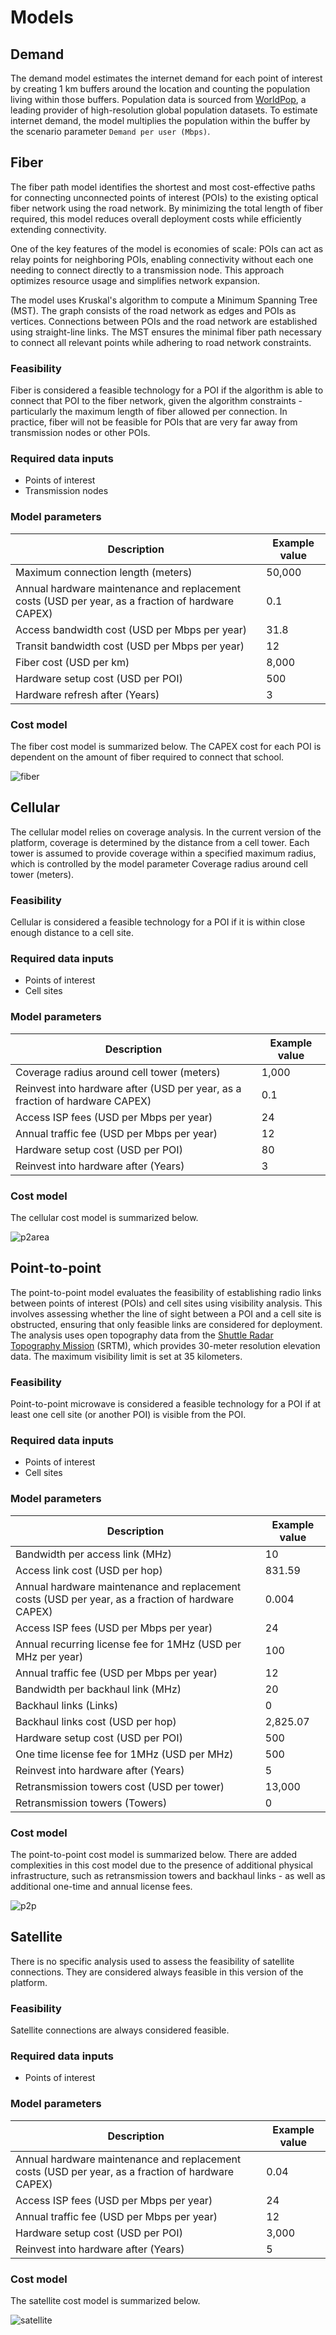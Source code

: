 # Models

## Demand

The demand model estimates the internet demand for each point of interest by creating 1 km buffers around the location and counting the population living within those buffers. Population data is sourced from [WorldPop](https://www.worldpop.org/), a leading provider of high-resolution global population datasets. To estimate internet demand, the model multiplies the population within the buffer by the scenario parameter `Demand per user (Mbps)`.

## Fiber

The fiber path model identifies the shortest and most cost-effective paths for connecting unconnected points of interest (POIs) to the existing optical fiber network using the road network. By minimizing the total length of fiber required, this model reduces overall deployment costs while efficiently extending connectivity.

One of the key features of the model is economies of scale: POIs can act as relay points for neighboring POIs, enabling connectivity without each one needing to connect directly to a transmission node. This approach optimizes resource usage and simplifies network expansion.

The model uses Kruskal's algorithm to compute a Minimum Spanning Tree (MST). The graph consists of the road network as edges and POIs as vertices. Connections between POIs and the road network are established using straight-line links. The MST ensures the minimal fiber path necessary to connect all relevant points while adhering to road network constraints.

### Feasibility

Fiber is considered a feasible technology for a POI if the algorithm is able to connect that POI to the fiber network, given the algorithm constraints - particularly the maximum length of fiber allowed per connection. In practice, fiber will not be feasible for POIs that are very far away from transmission nodes or other POIs.

### Required data inputs

- Points of interest
- Transmission nodes

### Model parameters

| Description | Example value |
|------------|---------------|
| Maximum connection length (meters) | 50,000 |
| Annual hardware maintenance and replacement costs (USD per year​, as a fraction of hardware CAPEX) | 0.1 |
| Access bandwidth cost (USD per Mbps per year) | 31.8 |
| Transit bandwidth cost (USD per Mbps per year) | 12 |
| Fiber cost (USD per km​) | 8,000 |
| Hardware setup cost (USD per POI​) | 500 |
| Hardware refresh after (Years) | 3 |

### Cost model

The fiber cost model is summarized below. The CAPEX cost for each POI is dependent on the amount of fiber required to connect that school.

![fiber](diagrams/fiber-cost-model.drawio.svg)

## Cellular

The cellular model relies on coverage analysis. In the current version of the platform, coverage is determined by the distance from a cell tower. Each tower is assumed to provide coverage within a specified maximum radius, which is controlled by the model parameter Coverage radius around cell tower (meters).

### Feasibility

Cellular is considered a feasible technology for a POI if it is within close enough distance to a cell site.

### Required data inputs

- Points of interest
- Cell sites

### Model parameters

| Description                                         | Example value |
|---------------------------------------------------------|-------------------|
| Coverage radius around cell tower (meters)             | 1,000             |
| Reinvest into hardware after (USD per year, as a fraction of hardware CAPEX) | 0.1               |
| Access ISP fees (USD per Mbps per year)                | 24                |
| Annual traffic fee (USD per Mbps per year)             | 12                |
| Hardware setup cost (USD per POI)                      | 80                |
| Reinvest into hardware after (Years)                   | 3                 |

### Cost model

The cellular cost model is summarized below.

![p2area](diagrams/cellular-cost-model.drawio.svg)

## Point-to-point

The point-to-point model evaluates the feasibility of establishing radio links between points of interest (POIs) and cell sites using visibility analysis. This involves assessing whether the line of sight between a POI and a cell site is obstructed, ensuring that only feasible links are considered for deployment. The analysis uses open topography data from the [Shuttle Radar Topography Mission](https://www.earthdata.nasa.gov/data/instruments/srtm) (SRTM), which provides 30-meter resolution elevation data. The maximum visibility limit is set at 35 kilometers.

### Feasibility

Point-to-point microwave is considered a feasible technology for a POI if at least one cell site (or another POI) is visible from the POI.

### Required data inputs

- Points of interest
- Cell sites

### Model parameters

| Description                                                              | Example value |
|------------------------------------------------------------------------------|-------------------|
| Bandwidth per access link (MHz)                                              | 10                |
| Access link cost (USD per hop)                                               | 831.59            |
| Annual hardware maintenance and replacement costs (USD per year, as a fraction of hardware CAPEX) | 0.004             |
| Access ISP fees (USD per Mbps per year)                                      | 24                |
| Annual recurring license fee for 1MHz (USD per MHz per year)                 | 100               |
| Annual traffic fee (USD per Mbps per year)                                   | 12                |
| Bandwidth per backhaul link (MHz)                                            | 20                |
| Backhaul links (Links)                                                       | 0                 |
| Backhaul links cost (USD per hop)                                            | 2,825.07           |
| Hardware setup cost (USD per POI)                                            | 500               |
| One time license fee for 1MHz (USD per MHz)                                  | 500               |
| Reinvest into hardware after (Years)                                         | 5                 |
| Retransmission towers cost (USD per tower)                                   | 13,000             |
| Retransmission towers (Towers)                                               | 0                 |

### Cost model

The point-to-point cost model is summarized below. There are added complexities in this cost model due to the presence of additional physical infrastructure, such as retransmission towers and backhaul links - as well as additional one-time and annual license fees.

![p2p](diagrams/p2p-cost-model.drawio.svg)

## Satellite

There is no specific analysis used to assess the feasibility of satellite connections. They are considered always feasible in this version of the platform.

### Feasibility

Satellite connections are always considered feasible.

### Required data inputs

- Points of interest

### Model parameters

| Description                                                                 | Example value |
|---------------------------------------------------------------------------------|-------------------|
| Annual hardware maintenance and replacement costs (USD per year, as a fraction of hardware CAPEX) | 0.04              |
| Access ISP fees (USD per Mbps per year)                                         | 24                |
| Annual traffic fee (USD per Mbps per year)                                      | 12                |
| Hardware setup cost (USD per POI)                                               | 3,000              |
| Reinvest into hardware after (Years)                                            | 5                 |

### Cost model

The satellite cost model is summarized below.

![satellite](diagrams/satellite-cost-model.drawio.svg)